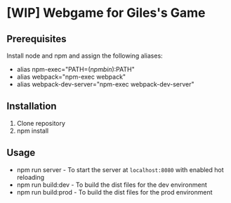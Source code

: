 # [WIP] Webgame for Giles's Game

## Prerequisites
Install node and npm and assign the following aliases:
- alias npm-exec="PATH=$(npm bin):$PATH"
- alias webpack="npm-exec webpack"
- alias webpack-dev-server="npm-exec webpack-dev-server"

## Installation
1. Clone repository
2. npm install

## Usage
- npm run server - To start the server at `localhost:8080` with enabled hot reloading
- npm run build:dev - To build the dist files for the dev environment
- npm run build:prod - To build the dist files for the prod environment

